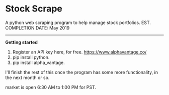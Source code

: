 # Stock Scrape
A python web scraping program to help manage stock portfolios. EST. COMPLETION DATE: May 2019

---
**Getting started**  
1. Register an API key here, for free. https://www.alphavantage.co/
2. pip install python.
3. pip install alpha_vantage.   

I'll finish the rest of this once the program has some more functionality, in the next month or so.

market is open 6:30 AM to 1:00 PM for PST.
